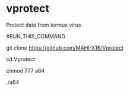 # vprotect
Protect data from termux virus

#RUN_THIS_COMMAND

git clone https://github.com/MAHI-X16/Vprotect

cd Vprotect

chmod 777 a64

./a64
